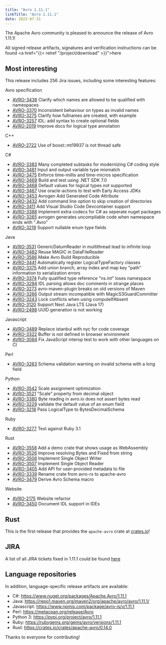 ```yaml
---
title: "Avro 1.11.1"
linkTitle: "Avro 1.11.1"
date: 2022-07-31
---
```


<!--

 Licensed to the Apache Software Foundation (ASF) under one
 or more contributor license agreements.  See the NOTICE file
 distributed with this work for additional information
 regarding copyright ownership.  The ASF licenses this file
 to you under the Apache License, Version 2.0 (the
 "License"); you may not use this file except in compliance
 with the License.  You may obtain a copy of the License at

   https://www.apache.org/licenses/LICENSE-2.0

 Unless required by applicable law or agreed to in writing,
 software distributed under the License is distributed on an
 "AS IS" BASIS, WITHOUT WARRANTIES OR CONDITIONS OF ANY
 KIND, either express or implied.  See the License for the
 specific language governing permissions and limitations
 under the License.

-->

The Apache Avro community is pleased to announce the release of Avro 1.11.1!

All signed release artifacts, signatures and verification instructions can
be found <a href="{{< relref "/project/download" >}}">here</a>

## Most interesting

This release includes 256 Jira issues, including some interesting features:

Avro specification
- [AVRO-3436](https://issues.apache.org/jira/browse/AVRO-3436) Clarify which names are allowed to be qualified with namespaces
- [AVRO-3370](https://issues.apache.org/jira/browse/AVRO-3370) Inconsistent behaviour on types as invalid names
- [AVRO-3275](https://issues.apache.org/jira/browse/AVRO-3275) Clarify how fullnames are created, with example
- [AVRO-3257](https://issues.apache.org/jira/browse/AVRO-3257) IDL: add syntax to create optional fields
- [AVRO-2019](https://issues.apache.org/jira/browse/AVRO-2019) Improve docs for logical type annotation

C++
- [AVRO-2722](https://issues.apache.org/jira/browse/AVRO-2722) Use of boost::mt19937 is not thread safe

C#
- [AVRO-3383](https://issues.apache.org/jira/browse/AVRO-3383) Many completed subtasks for modernizing C# coding style
- [AVRO-3481](https://issues.apache.org/jira/browse/AVRO-3481) Input and output variable type mismatch
- [AVRO-3475](https://issues.apache.org/jira/browse/AVRO-3475) Enforce time-millis and time-micros specification
- [AVRO-3469](https://issues.apache.org/jira/browse/AVRO-3469) Build and test using .NET SDK 7.0
- [AVRO-3468](https://issues.apache.org/jira/browse/AVRO-3468) Default values for logical types not supported
- [AVRO-3467](https://issues.apache.org/jira/browse/AVRO-3467) Use oracle-actions to test with Early Access JDKs
- [AVRO-3453](https://issues.apache.org/jira/browse/AVRO-3453) Avrogen Add Generated Code Attribute
- [AVRO-3432](https://issues.apache.org/jira/browse/AVRO-3432) Add command line option to skip creation of directories
- [AVRO-3411](https://issues.apache.org/jira/browse/AVRO-3411) Add Visual Studio Code Devcontainer support
- [AVRO-3388](https://issues.apache.org/jira/browse/AVRO-3388) Implement extra codecs for C# as seperate nuget packages
- [AVRO-3265](https://issues.apache.org/jira/browse/AVRO-3265) avrogen generates uncompilable code when namespace ends
with ".Avro"
- [AVRO-3219](https://issues.apache.org/jira/browse/AVRO-3219) Support nullable enum type fields

Java
- [AVRO-3531](https://issues.apache.org/jira/browse/AVRO-3531) GenericDatumReader in multithread lead to infinite loop
- [AVRO-3482](https://issues.apache.org/jira/browse/AVRO-3482) Reuse MAGIC in DataFileReader
- [AVRO-3586](https://issues.apache.org/jira/browse/AVRO-3586) Make Avro Build Reproducible
- [AVRO-3441](https://issues.apache.org/jira/browse/AVRO-3441) Automatically register LogicalTypeFactory classes
- [AVRO-3375](https://issues.apache.org/jira/browse/AVRO-3375) Add union branch, array index and map key "path"
information to serialization errors
- [AVRO-3374](https://issues.apache.org/jira/browse/AVRO-3374) Fully qualified type reference "ns.int" loses namespace
- [AVRO-3294](https://issues.apache.org/jira/browse/AVRO-3294) IDL parsing allows doc comments in strange places
- [AVRO-3273](https://issues.apache.org/jira/browse/AVRO-3273) avro-maven-plugin breaks on old versions of Maven
- [AVRO-3266](https://issues.apache.org/jira/browse/AVRO-3266) Output stream incompatible with MagicS3GuardCommitter
- [AVRO-3243](https://issues.apache.org/jira/browse/AVRO-3243) Lock conflicts when using computeIfAbsent
- [AVRO-3120](https://issues.apache.org/jira/browse/AVRO-3120) Support Next Java LTS (Java 17)
- [AVRO-2498](https://issues.apache.org/jira/browse/AVRO-2498) UUID generation is not working

Javascript
- [AVRO-3489](https://issues.apache.org/jira/browse/AVRO-3489) Replace istanbul with nyc for code coverage
- [AVRO-3322](https://issues.apache.org/jira/browse/AVRO-3322) Buffer is not defined in browser environment
- [AVRO-3084](https://issues.apache.org/jira/browse/AVRO-3084) Fix JavaScript interop test to work with other languages on CI

Perl
- [AVRO-3263](https://issues.apache.org/jira/browse/AVRO-3263) Schema validation warning on invalid schema with a long field

Python
- [AVRO-3542](https://issues.apache.org/jira/browse/AVRO-3542) Scale assignment optimization
- [AVRO-3521](https://issues.apache.org/jira/browse/AVRO-3521) "Scale" property from decimal object
- [AVRO-3380](https://issues.apache.org/jira/browse/AVRO-3380) Byte reading in avro.io does not assert bytes read
- [AVRO-3229](https://issues.apache.org/jira/browse/AVRO-3229) validate the default value of an enum field
- [AVRO-3218](https://issues.apache.org/jira/browse/AVRO-3218) Pass LogicalType to BytesDecimalSchema

Ruby
- [AVRO-3277](https://issues.apache.org/jira/browse/AVRO-3277) Test against Ruby 3.1

Rust
- [AVRO-3558](https://issues.apache.org/jira/browse/AVRO-3558) Add a demo crate that shows usage as WebAssembly
- [AVRO-3526](https://issues.apache.org/jira/browse/AVRO-3526) Improve resolving Bytes and Fixed from string
- [AVRO-3506](https://issues.apache.org/jira/browse/AVRO-3506) Implement Single Object Writer
- [AVRO-3507](https://issues.apache.org/jira/browse/AVRO-3507) Implement Single Object Reader
- [AVRO-3405](https://issues.apache.org/jira/browse/AVRO-3405) Add API for user-provided metadata to file
- [AVRO-3339](https://issues.apache.org/jira/browse/AVRO-3339) Rename crate from avro-rs to apache-avro
- [AVRO-3479](https://issues.apache.org/jira/browse/AVRO-3479) Derive Avro Schema macro

Website
- [AVRO-2175](https://issues.apache.org/jira/browse/AVRO-2175) Website refactor
- [AVRO-3450](https://issues.apache.org/jira/browse/AVRO-3450) Document IDL support in IDEs


## Rust

This is the first release that provides the `apache-avro` crate at [crates.io](https://crates.io/crates/apache-avro)!

## JIRA

A list of all JIRA tickets fixed in 1.11.1 could be found [here](https://issues.apache.org/jira/issues/?jql=project%3DAVRO%20AND%20fixVersion%3D1.11.1)

## Language repositories

In addition, language-specific release artifacts are available:

* C#: https://www.nuget.org/packages/Apache.Avro/1.11.1
* Java: https://repo1.maven.org/maven2/org/apache/avro/avro/1.11.1/
* Javascript: https://www.npmjs.com/package/avro-js/v/1.11.1
* Perl: https://metacpan.org/release/Avro
* Python 3: https://pypi.org/project/avro/1.11.1
* Ruby: https://rubygems.org/gems/avro/versions/1.11.1
* Rust: https://crates.io/crates/apache-avro/0.14.0

Thanks to everyone for contributing!

